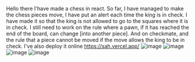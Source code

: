 Hello there I'have made a chess in react. 
So far, I have managed to make the chess pieces move, I have put an alert each time the king is in check. I have made it so that the king is not allowed to go 
to the squares where it is in check. I still need to work on the rule where a pawn, if it has reached the end of the board, can change [into another piece]. And
on checkmate, and the rule that a piece cannot be moved if the move allows the king to be in check.
I've also deploy it online https://sah.vercel.app/
![image](https://user-images.githubusercontent.com/115458148/210080601-8fee4b72-0a98-4b31-8bdb-5b5317a2e29b.png)
![image](https://user-images.githubusercontent.com/115458148/210080653-86414964-305a-43d0-a253-15cc38d4d252.png)
![image](https://user-images.githubusercontent.com/115458148/210080689-634700c9-54e8-4dc1-83e5-f7b3791c9116.png)
![image](https://user-images.githubusercontent.com/115458148/210080743-c28be024-1c4b-44c2-96fb-d6e5410fbd38.png)

